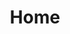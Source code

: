 ---
layout: home

title: Home

hero:
  name: xy-ui
  text: 
  tagline: 面向未来的原生 Web Components UI组件库
  actions:
    - theme: brand
      text: 更多详情
      link: /components/
    - theme: alt
      text: 访问我的GitHub
      link: https://github.com/xboxyan
features:
  - icon: ⚡️ 
    title: 跨框架
    details: 无论是 react、vue 还是原生项目均可使用
  - icon: 🖖
    title: 组件化
    details: shadow dom 真正意义上实现了样式和功能的组件化
  - icon: 🛠️
    title: 类原生
    details: 一个组件就像使用一个 div 标签一样
  - icon: 🛠️
    title: 无依赖
    details: 纯原生，无需任何预处理器编译
  - icon: 🛠️
    title: 无障碍
    details: 支持键盘访问
  - icon: 🛠️
    title: 高性能
    details: 无额外框架开销
---